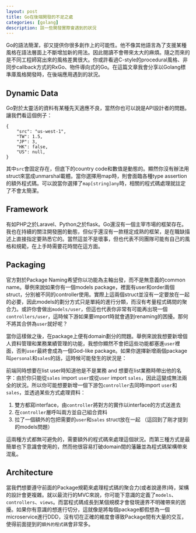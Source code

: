 ```yaml
---
layout: post
title: Go在後端開發的不足之處
categories: [golang]
description: 談一些開發實際會遇到的狀況
---
```


Go的語法簡潔，卻又提供你很多創作上的可能性。他不像其他語言為了支援某種風格在語法層面上不斷增加新的用法。因此閱讀不會帶來太大的麻煩。隨之而來的是不同工程師寫出來的風格差異很大。你或許看過C-style的procedural風格、非同步callback方式的RxGo、物件導向式的Go。在這篇文章我會分享以Golang標準庫風格開發時，在後端應用遇到的狀況。

## Dynamic Data

Go對於太靈活的資料有某種先天適應不良，當然你也可以說是API設計者的問題。讓我們看這個例子：

```
{
    "src": "us-west-1",
    "TW": 1.5,
    "JP": 3,
    "HK": false,
    "US": null,
}
```

其中`src`會固定存在，但底下的country code和數值是動態的。顯然你沒有辦法用struct來當成unmarshal載體。當你選擇用map時，則會面臨各種type assertion的額外程式碼。可以說當你選擇了`map[string]any`時，相關的程式碼處理就註定了不會太簡潔。

## Framework

有如PHP之於Laravel、Python之於flask。Go還沒有一個主宰市場的框架存在。我也在持續的關注開發圈的動態，但似乎還沒有一款穩定成熟的框架，是在職缺描述上直接指定要熟悉它的。當然這並不是壞事，但也代表不同團隊可能有自己的風格和規範，在上手時需要花時間在這方面。

## Packaging

官方對於Package Naming希望你以功能為主軸出發，而不是無意義的common name。舉例來說如果你有一個models package，裡面有user和order兩個struct，分別被不同的controller使用。實際上這兩個struct並沒有一定要放在一起的必要，因此models的劃分方式只是單純的進行分類，而沒有考量程式碼間的聚合力。或許你會做出`models/user`，但這也代表你非常有可能再出現一個`controllers/user`，這時候下游如果要import時就會遇到renaming的困擾。那何不將其合併為`user`就好呢？

當你這樣做之後，在package上便有domain劃分的問題。舉例來說我想要新增個人資料管理和業務業績管理的功能，我想你顯然不會把這些功能都塞進`user`裡面，否則`user`最終會成為一個God-like package。如果你選擇新增兩個package叫`personal`和`sales`的話，這時候可能發生的狀況是：

前端同時想要在list user時知道他是不是業務 and 想要在list業務時帶出他的名字：由於你只能從`sales` import `user`或從`user` import `sales`，因此這變成無法兩全的狀況。所以你可能想要新增一個下游包`controller`去同時import `user`和`sales`，並透過某些方式處理資料：

1. 雙方都寫interface，由`controller`將對方的實作以interface的方式送進去
2. 在`controller`層呼叫兩方並自己組合資料
3. 拉了一個額外的包把需要的`user`和`sales` struct放在一起 （這回到了剛才提到的models問題）

這兩種方式都無可避免的，需要額外的程式碼來處理這個狀況。而第三種方式是最簡單也下意識會使用的，然而他很容易打破domain間的藩籬並為程式碼架構帶來混亂。

## Architecture

當我們想要遵守前面的Package規範來處理程式碼的聚合力(或者說邊界)時，架構的設計會更複雜。就以最流行的MVC來說，你可能下意識的定義了`models`、`controllers`、`views`。而當程式碼成長到某個規模才會發現邊界不明確帶來的困擾。如果你有意識的想進行切分，這就像是將每個package都假想為一個microservice進行DDD，沒有切在正確的維度會導致Package間有大量的交互，使得前面提到的`額外的程式碼`會非常多。

